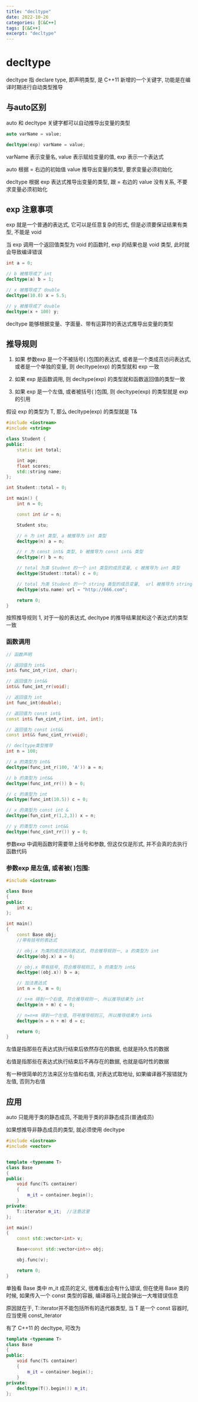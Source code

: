 ```yaml
---
title: "decltype"
date: 2022-10-26
categories: [C&C++]
tags: [C&C++]
excerpt: "decltype"
---
```


# decltype

decltype 指 declare type, 即声明类型, 是 C++11 新增的一个关键字, 功能是在编译时期进行自动类型推导

## 与auto区别

auto 和 decltype 关键字都可以自动推导出变量的类型

```c++
auto varName = value;

decltype(exp) varName = value;
```

varName 表示变量名, value 表示赋给变量的值, exp 表示一个表达式

auto 根据 = 右边的初始值 value 推导出变量的类型, 要求变量必须初始化

decltype 根据 exp 表达式推导出变量的类型, 跟 = 右边的 value 没有关系, 不要求变量必须初始化

## exp 注意事项

exp 就是一个普通的表达式, 它可以是任意复杂的形式, 但是必须要保证结果有类型, 不能是 void

当 exp 调用一个返回值类型为 void 的函数时, exp 的结果也是 void 类型, 此时就会导致编译错误


```c++
int a = 0;

// b 被推导成了 int
decltype(a) b = 1;

// x 被推导成了 double
decltype(10.8) x = 5.5;

// y 被推导成了 double
decltype(x + 100) y;
```

decltype 能够根据变量、字面量、带有运算符的表达式推导出变量的类型

## 推导规则

1. 如果 参数exp 是一个不被括号( )包围的表达式, 或者是一个类成员访问表达式, 或者是一个单独的变量, 则 decltype(exp) 的类型就和 exp 一致

2. 如果 exp 是函数调用, 则 decltype(exp) 的类型就和函数返回值的类型一致

3. 如果 exp 是一个左值, 或者被括号( )包围, 则 decltype(exp) 的类型就是 exp 的引用

假设 exp 的类型为 T, 那么 decltype(exp) 的类型就是 T&


```c++
#include <iostream>
#include <string>

class Student {
public:
    static int total;

    int age;
    float scores;
    std::string name;
};

int Student::total = 0;

int main() {
    int n = 0;

    const int &r = n;

    Student stu;

    // n 为 int 类型, a 被推导为 int 类型
    decltype(n) a = n;

    // r 为 const int& 类型, b 被推导为 const int& 类型
    decltype(r) b = n;

    // total 为类 Student 的一个 int 类型的成员变量, c 被推导为 int 类型
    decltype(Student::total) c = 0;

    // total 为类 Student 的一个 string 类型的成员变量,  url 被推导为 string 类型
    decltype(stu.name) url = "http://666.com";

    return 0;
}
```

按照推导规则 1, 对于一般的表达式, decltype 的推导结果就和这个表达式的类型一致

### 函数调用

```c++
// 函数声明

// 返回值为 int&
int& func_int_r(int, char);

// 返回值为 int&&
int&& func_int_rr(void);

// 返回值为 int
int func_int(double);

// 返回值为 const int&
const int& fun_cint_r(int, int, int);

// 返回值为 const int&&
const int&& func_cint_rr(void);

// decltype类型推导
int n = 100;

// a 的类型为 int&
decltype(func_int_r(100, 'A')) a = n;

// b 的类型为 int&&
decltype(func_int_rr()) b = 0;

// c 的类型为 int
decltype(func_int(10.5)) c = 0;

// x 的类型为 const int &
decltype(fun_cint_r(1,2,3)) x = n;

// y 的类型为 const int&&
decltype(func_cint_rr()) y = 0;
```

参数exp 中调用函数时需要带上括号和参数, 但这仅仅是形式, 并不会真的去执行函数代码

### 参数exp 是左值, 或者被( )包围:

```c++
#include <iostream>

class Base
{
public:
    int x;
};

int main()
{
    const Base obj;
    //带有括号的表达式

    // obj.x 为类的成员访问表达式, 符合推导规则一, a 的类型为 int
    decltype(obj.x) a = 0;

    // obj.x 带有括号, 符合推导规则三, b 的类型为 int&
    decltype((obj.x)) b = a;

    // 加法表达式
    int n = 0, m = 0;

    // n+m 得到一个右值, 符合推导规则一, 所以推导结果为 int
    decltype(n + m) c = 0;

    // n=n+m 得到一个左值, 符号推导规则三, 所以推导结果为 int&
    decltype(n = n + m) d = c;

    return 0;
}

```

左值是指那些在表达式执行结束后依然存在的数据, 也就是持久性的数据

右值是指那些在表达式执行结束后不再存在的数据, 也就是临时性的数据

有一种很简单的方法来区分左值和右值, 对表达式取地址, 如果编译器不报错就为左值, 否则为右值

## 应用

auto 只能用于类的静态成员, 不能用于类的非静态成员(普通成员)

如果想推导非静态成员的类型, 就必须使用 decltype

```c++
#include <iostream>
#include <vector>


template <typename T>
class Base
{
public:
    void func(T& container)
    {
        m_it = container.begin();
    }
private:
    T::iterator m_it;  //注意这里
};

int main()
{
    const std::vector<int> v;

    Base<const std::vector<int>> obj;

    obj.func(v);

    return 0;
}
```

单独看 Base 类中 m_it 成员的定义, 很难看出会有什么错误, 但在使用 Base 类的时候, 如果传入一个 const 类型的容器, 编译器马上就会弹出一大堆错误信息

原因就在于, T::iterator并不能包括所有的迭代器类型, 当 T 是一个 const 容器时, 应当使用 const_iterator

有了 C++11 的 decltype, 可改为

```c++
template <typename T>
class Base 
{
public:
    void func(T& container)
    {
        m_it = container.begin();
    }
private:
    decltype(T().begin()) m_it;
};
```

